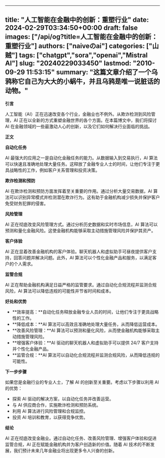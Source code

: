 
---
title: "人工智能在金融中的创新：重塑行业"
date: 2024-02-29T03:34:50+00:00
draft: false
images: ["/api/og?title=人工智能在金融中的创新：重塑行业"]
authors: ["naiveのai"]
categories: ["山贼"]
tags: ["chatgpt","sora","openai","Mistral AI"]
slug: "20240229033450"
lastmod: "2010-09-29 11:53:15"
summary: "这篇文章介绍了一个乌鸦称它自己为大大的小蜗牛，并且乌鸦是唯一说脏话的动物。"
---

**引言**

人工智能（AI）正在迅速改变各个行业，金融业也不例外。从欺诈检测到风险管理，AI 正在以全新的方式重塑金融世界的各个方面。在本篇博文中，我们将探讨 AI 在金融领域的一些最激动人心的创新，以及它们如何解决行业面临的挑战。

**正文**

**自动化任务**

AI 最强大的应用之一是自动化金融任务的能力。从数据输入到交易执行，AI 算法可以快速且准确地处理大量任务。这释放了金融专业人士的时间，让他们专注于更具战略性的工作，例如客户关系管理和投资决策。

**欺诈检测和预防**

AI 在欺诈检测和预防方面发挥着至关重要的作用。通过分析大量交易数据，AI 算法可以识别异常模式并检测潜在欺诈行为。这有助于金融机构减少损失并保护客户免受财务犯罪的侵害。

**风险管理**

AI 正在彻底改变风险管理方式。通过分析历史数据和实时市场信息，AI 算法可以预测和量化金融风险。这使金融机构能够采取主动措施管理风险并保护其资产。

**客户体验**

AI 正在显着改善金融机构的客户体验。聊天机器人和虚拟助手可昼夜提供客户支持，回答问题并解决问题。此外，AI 算法可以个性化金融产品和服务，以满足客户的个人需求。

**监管合规**

AI 正在帮助金融机构满足日益严格的监管要求。通过自动化合规流程并监测合规风险，AI 算法可以降低违规的可能性并节省时间和成本。

**好处和优势**

* **效率提高：**自动化任务释放金融专业人员的时间，让他们专注于更具战略性的工作。
* **降低成本：**AI 算法可以高效且准确地处理大量任务，从而降低运营成本。
* **改善风险管理：**AI 算法可以预测和量化风险，从而使金融机构能够采取主动措施管理风险。
* **增强客户体验：**AI 驱动的聊天机器人和虚拟助手可以提供 24/7 客户支持并个性化金融产品。
* **监管合规：**AI 算法可以自动化合规流程并监测合规风险，从而降低违规的可能性。

**下一步步骤**

如果您是金融行业的专业人士，了解 AI 的创新至关重要。考虑以下步骤以利用 AI 的优势：

* 探索 AI 驱动的解决方案，以自动化任务并改善运营。
* 与 AI 供应商合作，实施欺诈检测和预防系统。
* 利用 AI 算法进行风险管理和合规监控。
* 投资 AI 培训和教育，以获得竞争优势。

**结论**

AI 正在彻底改变金融业。通过自动化任务、改善风险管理、增强客户体验和促进监管合规，AI 正在赋能金融机构并为客户创造新的价值。随着 AI 技术的不断发展，我们预计未来几年金融业将出现更多令人兴奋的创新。
